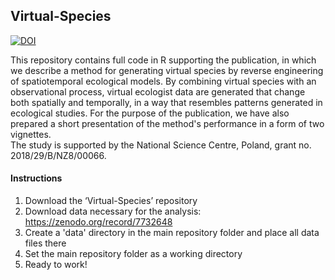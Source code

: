 
<h2>Virtual-Species</h2>

[![DOI](https://zenodo.org/badge/460014614.svg)](https://zenodo.org/badge/latestdoi/460014614)

This repository contains full code in R supporting the publication, in which we describe a method for generating virtual species by reverse engineering of spatiotemporal ecological models. By combining virtual species with an observational process, virtual ecologist data are generated that change both spatially and temporally, in a way that resembles patterns generated in ecological studies. For the purpose of the publication, we have also prepared a short presentation of the method's performance in a form of two vignettes.  
The study is supported by the National Science Centre, Poland, grant no. 2018/29/B/NZ8/00066.

<h4>Instructions</h4>

1.	Download the ‘Virtual-Species’ repository 
2.	Download data necessary for the analysis: https://zenodo.org/record/7732648
3.	Create a 'data' directory in the main repository folder and place all data files there 
4.	Set the main repository folder as a working directory 
5.	Ready to work! 

